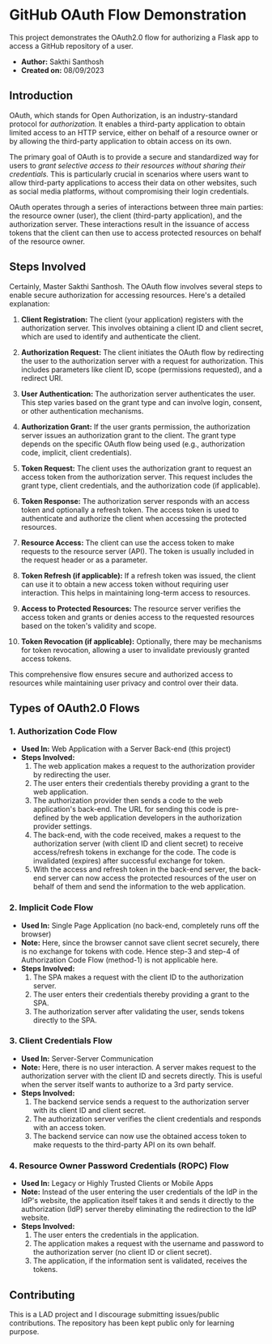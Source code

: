 # GitHub OAuth Flow Demonstration

This project demonstrates the OAuth2.0 flow for authorizing a Flask app to access a GitHub repository of a user.

- **Author:** Sakthi Santhosh
- **Created on:** 08/09/2023

## Introduction

OAuth, which stands for Open Authorization, is an industry-standard protocol for *authorization.* It enables a third-party application to obtain limited access to an HTTP service, either on behalf of a resource owner or by allowing the third-party application to obtain access on its own.

The primary goal of OAuth is to provide a secure and standardized way for users to *grant selective access to their resources without sharing their credentials.* This is particularly crucial in scenarios where users want to allow third-party applications to access their data on other websites, such as social media platforms, without compromising their login credentials.

OAuth operates through a series of interactions between three main parties: the resource owner (user), the client (third-party application), and the authorization server. These interactions result in the issuance of access tokens that the client can then use to access protected resources on behalf of the resource owner.

## Steps Involved

Certainly, Master Sakthi Santhosh. The OAuth flow involves several steps to enable secure authorization for accessing resources. Here's a detailed explanation:

1. **Client Registration:** The client (your application) registers with the authorization server. This involves obtaining a client ID and client secret, which are used to identify and authenticate the client.

2. **Authorization Request:** The client initiates the OAuth flow by redirecting the user to the authorization server with a request for authorization. This includes parameters like client ID, scope (permissions requested), and a redirect URI.

3. **User Authentication:** The authorization server authenticates the user. This step varies based on the grant type and can involve login, consent, or other authentication mechanisms.

4. **Authorization Grant:** If the user grants permission, the authorization server issues an authorization grant to the client. The grant type depends on the specific OAuth flow being used (e.g., authorization code, implicit, client credentials).

5. **Token Request:** The client uses the authorization grant to request an access token from the authorization server. This request includes the grant type, client credentials, and the authorization code (if applicable).

6. **Token Response:** The authorization server responds with an access token and optionally a refresh token. The access token is used to authenticate and authorize the client when accessing the protected resources.

7. **Resource Access:** The client can use the access token to make requests to the resource server (API). The token is usually included in the request header or as a parameter.

8. **Token Refresh (if applicable):** If a refresh token was issued, the client can use it to obtain a new access token without requiring user interaction. This helps in maintaining long-term access to resources.

9. **Access to Protected Resources:** The resource server verifies the access token and grants or denies access to the requested resources based on the token's validity and scope.

10. **Token Revocation (if applicable):** Optionally, there may be mechanisms for token revocation, allowing a user to invalidate previously granted access tokens.

This comprehensive flow ensures secure and authorized access to resources while maintaining user privacy and control over their data.

## Types of OAuth2.0 Flows

### 1. Authorization Code Flow

- **Used In:** Web Application with a Server Back-end (this project)
- **Steps Involved:**
    1. The web application makes a request to the authorization provider by redirecting the user.
    2. The user enters their credentials thereby providing a grant to the web application.
    3. The authorization provider then sends a code to the web application's back-end. The URL for sending this code is pre-defined by the web application developers in the authorization provider settings.
    4. The back-end, with the code received, makes a request to the authorization server (with client ID and client secret) to receive access/refresh tokens in exchange for the code. The code is invalidated (expires) after successful exchange for token. 
    5. With the access and refresh token in the back-end server, the back-end server can now access the protected resources of the user on behalf of them and send the information to the web application.

### 2. Implicit Code Flow

- **Used In:** Single Page Application (no back-end, completely runs off the browser)
- **Note:** Here, since the browser cannot save client secret securely, there is no exchange for tokens with code. Hence step-3 and step-4 of Authorization Code Flow (method-1) is not applicable here.
- **Steps Involved:**
    1. The SPA makes a request with the client ID to the authorization server.
    2. The user enters their credentials thereby providing a grant to the SPA.
    3. The authorization server after validating the user, sends tokens directly to the SPA.

### 3. Client Credentials Flow

- **Used In:** Server-Server Communication
- **Note:** Here, there is no user interaction. A server makes request to the authorization server with the client ID and secrets directly. This is useful when the server itself wants to authorize to a 3rd party service.
- **Steps Involved:**
    1. The backend service sends a request to the authorization server with its client ID and client secret.
    2. The authorization server verifies the client credentials and responds with an access token.
    3. The backend service can now use the obtained access token to make requests to the third-party API on its own behalf.

### 4. Resource Owner Password Credentials (ROPC) Flow

- **Used In:** Legacy or Highly Trusted Clients or Mobile Apps
- **Note:** Instead of the user entering the user credentials of the IdP in the IdP's website, the application itself takes it and sends it directly to the authorization (IdP) server thereby eliminating the redirection to the IdP website.
- **Steps Involved:**
    1. The user enters the credentials in the application.
    2. The application makes a request with the username and password to the authorization server (no client ID or client secret).
    3. The application, if the information sent is validated, receives the tokens.

## Contributing

This is a LAD project and I discourage submitting issues/public contributions. The repository has been kept public only for learning purpose.
